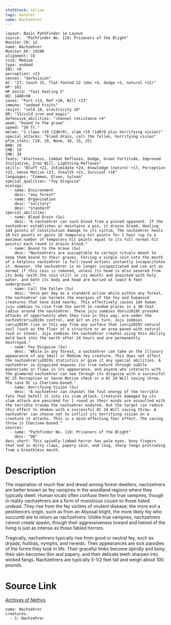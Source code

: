 ```yaml
---
statblock: inline
tags: monster
name: Nachzehrer
---
```

```statblock
layout: Basic Pathfinder 1e Layout
source:  "Pathfinder No. 119: Prisoners of the Blight"
Monster_CR: 12
name: Nachzehrer
Monster_XP: 19200
alignment: CE
size: Medium
type: undead
INI: +8
perception: +23
senses: "darkvision"
AC: "27, touch 15, flat-footed 22 (dex +4, dodge +1, natural +12)"
HP: 161
HP_extra: "fast healing 5"
HD: 14d8+98
saves: "Fort +13, Ref +10, Will +13"
immune: "undead traits"
resist: "cold 10, electricity 10"
DR: "15/cold iron and magic"
defensive_abilities: "channel resistance +4"
weak: "bound to the grave"
speed: "30 ft."
melee: "2 claws +19 (2d6+9), slam +19 (1d8+9 plus horrifying vision)"
special_attacks: "blood drain, call the fallen, horrifying vision"
pf1e_stats: [28, 19, None, 16, 15, 25]
BAB: 10
CMB: 19
CMD: 34
feats: "Alertness, Combat Reflexes, Dodge, Great Fortitude, Improved Initiative, Iron Will, Lightning Reflexes"
skills: "Bluff +21, Intimidate +24, Knowledge (nature) +17, Perception +23, Sense Motive +23, Stealth +21, Survival +16"
languages: "Common, Elven, Sylvan"
special_qualities: "fey disguise"
ecology:
  - name: Environment
    desc: "any forest"
  - name: Organisation
    desc: "solitary"
    desc: "standard"
special_abilities:
  - name: Blood Drain (Su)
    desc: "A nachzehrer can suck blood from a pinned opponent. If the nachzehrer establishes or maintains a pin, it drains blood, dealing 1d4 points of Constitution damage to its victim. The nachzehrer heals 10 hit points or gains 10 temporary hit points for 1 hour (up to a maximum number of temporary hit points equal to its full normal hit points) each round it drains blood."
  - name: Bound to the Grave (Su)
    desc: "Nachzehrers are susceptible to certain rituals meant to keep them bound to their graves. Forcing a single coin into the mouth of a helpless nachzehrer (a full-round action) instantly incapacitates it. However, the nachzehrer is no longer incapacitated and can act as normal if this coin is removed, unless its head is also severed from its body (with the coin still in its mouth) and anointed with holy water, and both its body and head are buried at least 6 feet underground."
  - name: Call the Fallen (Su)
    desc: "Once per day as a standard action while within any forest, the nachzehrer can harness the energies of the fey and humanoid creatures that have died nearby. This effectively causes 1d4 human juju zombies to rise from the earth in random places in a 30-foot radius around the nachzehrer. These juju zombies don\u2019t provoke attacks of opportunity when they rise in this way, are under the nachzehrer\u2019s control, and act on its turn. Juju zombies can\u2019t rise in this way from any surface that isn\u2019t natural soil (such as the floor of a structure or an area paved with natural rock or stone). Juju zombies the nachzehrer creates using this ability meld back into the earth after 24 hours and are permanently destroyed."
  - name: Fey Disguise (Su)
    desc: "While in any forest, a nachzehrer can take on the illusory appearance of any Small or Medium fey creature. This does not affect the nachzehrer\u2019s statistics or give it any special abilities. A nachzehrer so disguised exposes its true nature through subtle mannerisms or flaws in its appearance, and anyone who interacts with the glamered nachzehrer can see through its disguise with a successful DC 25 Perception or Sense Motive check or a DC 24 Will saving throw. The save DC is Charisma-based."
  - name: Horrifying Vision (Su)
    desc: "A nachzehrer can channel the foul energy of the terrible fate that befell it into its slam attack. Creatures damaged by its slam attack are panicked for 1 round as their minds are assaulted with the terrible trauma the nachzehrer endured, but the target can reduce this effect to shaken with a successful DC 24 Will saving throw. A nachzehrer can choose not to inflict its horrifying vision on a creature it attacks. This is a mind-affecting fear effect. The saving throw is Charisma-based."
sources:
  - name: "Pathfinder No. 119: Prisoners of the Blight"
    desc: "90"
desc_short: This spindly-limbed horror has pale eyes, bony fingers that end in dirty claws, papery skin, and long, sharp fangs protruding from a breathless mouth.
```
# Description
The inspiration of much fear and dread among forest-dwellers, nachzehrers are better known as fey vampires in the woodland regions where they typically dwell. Human locals often confuse them for true vampires, though in reality nachzehrers are a form of monstrous cousin to those hated undead. They rise from the fey victims of virulent disease; the more evil a pestilence’s origin, such as from an Abyssal blight, the more likely fey who succumb are to return as nachzehrers. Unlike true vampires, nachzehrers cannot create spawn, though their aggressiveness toward and hatred of the living is just as intense as those fabled horrors.

 Tragically, nachzehrers typically rise from good or neutral fey, such as dryads, huldras, nymphs, and nereids. Their appearances are sick parodies of the forms they took in life. Their graceful limbs become spindly and bony, their skin becomes thin and papery, and their delicate teeth sharpen into wicked fangs. Nachzehrers are typically 5-1/2 feet tall and weigh about 100 pounds.
# Source Link
[Archives of Nethys](https://aonprd.com/MonsterDisplay.aspx?ItemName=Nachzehrer)
```encounter-table
name: Nachzehrer
creatures:
  - 1: Nachzehrer
```
